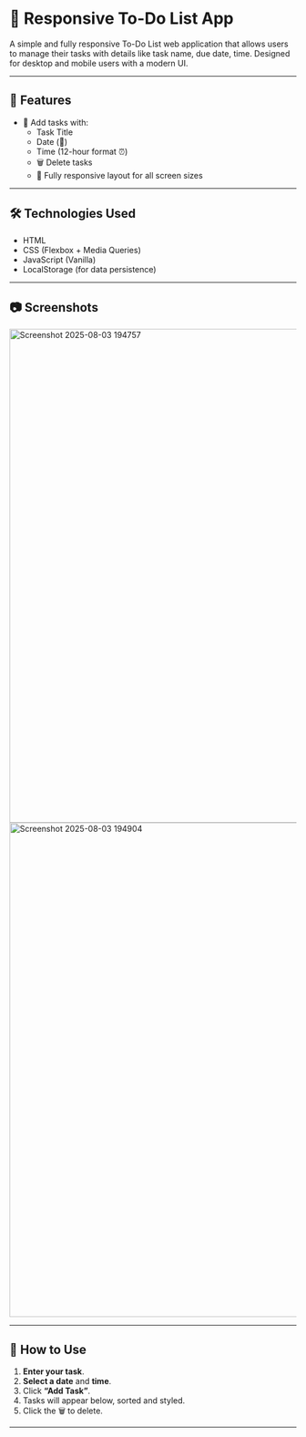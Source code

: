 # 📝 Responsive To-Do List App

A simple and fully responsive To-Do List web application that allows users to manage their tasks with details like task name, due date, time. Designed for desktop and mobile users with a modern UI.

---

## 📌 Features

- 📝 Add tasks with:
  - Task Title
  - Date (📅)
  - Time (12-hour format ⏰)
  - 🗑️ Delete tasks
  - 📱 Fully responsive layout for all screen sizes

---

## 🛠️ Technologies Used

- HTML
- CSS (Flexbox + Media Queries)
- JavaScript (Vanilla)
- LocalStorage (for data persistence)

---

## 📷 Screenshots

<img width="1919" height="867" alt="Screenshot 2025-08-03 194757" src="https://github.com/user-attachments/assets/09907c03-977b-4ee2-ab99-8dc0cf0886c6" />

<img width="1919" height="868" alt="Screenshot 2025-08-03 194904" src="https://github.com/user-attachments/assets/e858e2c6-bf84-4d1b-b282-d64266a35f85" />

---

## 🧠 How to Use

1. **Enter your task**.
2. **Select a date** and **time**.
3. Click **“Add Task”**.
4. Tasks will appear below, sorted and styled.
5. Click the 🗑️ to delete.

---
